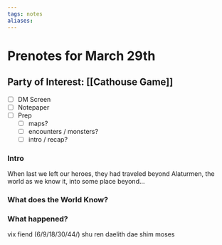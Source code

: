 ```yaml
---
tags: notes
aliases:
---
```


# Prenotes for March 29th
## Party of Interest: [[Cathouse Game]]
- [ ] DM Screen
- [ ] Notepaper
- [ ] Prep
	- [ ] maps?
	- [ ] encounters / monsters?
	- [ ] intro / recap?

### Intro

When last we left our heroes, they had traveled beyond Alaturmen, the world as we know it, into some place beyond...

### What does the World Know?


### What happened?

vix
fiend (6/9/18/30/44/)
shu
ren
daelith
dae shim
moses